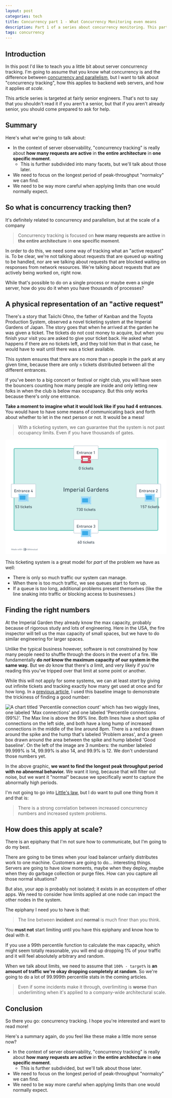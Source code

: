 ```yaml
---
layout: post
categories: tech
title: Concurrency part 1 - What Concurrency Monitoring even means
description: Part 1 of a series about concurrency monitoring. This part describes what concurrency monitoring means in the context of web development, and touches on why it matters.
tags: concurrency
---
```


## Introduction

In this post I'd like to teach you a little bit about server concurrency tracking. I'm going to assume that you know what concurrency is and the difference between [concurrency and parallelism](https://stackoverflow.com/a/1050257), but I want to talk about "concurrency tracking", how this applies to backend web servers, and how it applies _at scale_.

This article series is targeted at fairly senior engineers. That's not to say that you shouldn't read it if you aren't a senior, but that if you aren't already senior, you should come prepared to ask for help.

## Summary

Here's what we're going to talk about:
* In the context of server observability, "concurrency tracking" is really about **how many requests are active** in **the entire architecture** in **one specific moment**.
  + This is further subdivided into many facets, but we'll talk about those later.
* We need to focus on the longest period of peak-throughput "normalcy" we can find.
* We need to be way more careful when applying limits than one would normally expect.

## So what is concurrency tracking then?

It's definitely related to concurrency and parallelism, but at the scale of a company
> Concurrency tracking is focused on **how many requests are active** in **the entire architecture** in **one specific moment**.

In order to do this, we need some way of tracking what an "active request" is. To be clear, we're not talking about requests that are queued up waiting to be handled, nor are we talking about requests that are blocked waiting on responses from network resources. We're talking about requests that are actively being worked on, right now.

While that's possible to do on a single process or maybe even a single server, how do you do it when you have thousands of processes?

## A physical representation of an "active request"

There's a story that Taiichi Ohno, the father of Kanban and the Toyota Production System, observed a novel ticketing system at the Imperial Gardens of Japan. The story goes that when he arrived at the garden he was given a ticket. The tickets do not cost money to acquire, but when you finish your visit you are asked to give your ticket back. He asked what happens if there are no tickets left, and they told him that in that case, he would have to wait until there was a ticket available.

This system ensures that there are no more than `n` people in the park at any given time, because there are only `n` tickets distributed between all the different entrances.

If you've been to a big concert or festival or night club, you will have seen the bouncers counting how many people are inside and only letting new folks in when the club is below max occupancy. But this only works because there's only one entrance.

**Take a moment to imagine what it would look like if you had 4 entrances**. You would have to have some means of communicating back and forth about whether to let in the next person or not. It would be a mess!

> With a ticketing system, we can guarantee that the system is not past occupancy limits. Even if you have thousands of gates.

![A box labeled Imperial Gardens. There are 4 gates into the gardens, and each has an annotation of how many tickets the gate has remaining. The north gate has 0 tickets remaining. The middle of the imperial gardens has a large number of tickets meaning those tickets are in use by visitors.](/images/posts/concurrency/imperial-gardens.png "A box labeled Imperial Gardens. There are 4 gates into the gardens, and each has an annotation of how many tickets the gate has remaining. The north gate has 0 tickets remaining. The middle of the imperial gardens has a large number of tickets meaning those tickets are in use by visitors.")

This ticketing system is a great model for _part_ of the problem we have as well:
* There is only so much traffic our system can manage.
* When there is too much traffic, we see queues start to form up.
* If a queue is _too_ long, additional problems present themselves (like the line snaking into traffic or blocking access to businesses.)

## Finding the right numbers

At the Imperial Garden they already know the max capacity, probably because of rigorous study and lots of engineering. Here in the USA, the fire inspector will tell us the max capacity of small spaces, but we have to do similar engineering for larger spaces.

Unlike the typical business however, software is not constrained by how many people need to shuffle through the doors in the event of a fire. We fundamentally **do _not_ know the maximum capacity of our system in the same way.** But we _do_ know that there's _a_ limit, and very likely if you're reading this you've tripped over that limit at some point or another.

While this will not apply for some systems, we can at least _start_ by giving out infinite tickets and tracking exactly how many get used at once and for how long. In a [previous article](/tech/2023/08/24/tuning-bulkheads-before-deploying-them-to-production.html), I used this baseline image to demonstrate the trickiness of finding a good number:

![A chart titled 'Percentile connection count' which has two wiggly lines, one labeled 'Max connections' and one labeled 'Percentile connections (99%)'. The Max line is above the 99% line. Both lines have a short spike of connections on the left side, and both have a long hump of increased connections in the middle of the line around 8pm. There is a red box drawn around the spike and the hump that's labeled 'Problem areas', and a green box drawn around the area between the spike and hump labeled 'Good baseline'. On the left of the image are 3 numbers: the number labeled 99.999% is 14, 99.99% is also 14, and 99.9% is 12. We don't understand those numbers yet.](/images/posts/concurrency/good_baseline.png "A chart titled 'Percentile connection count' which has two wiggly lines, one labeled 'Max connections' and one labeled 'Percentile connections (99%)'. The Max line is above the 99% line. Both lines have a short spike of connections on the left side, and both have a long hump of increased connections in the middle of the line around 8pm. There is a red box drawn around the spike and the hump that's labeled 'Problem areas', and a green box drawn around the area between the spike and hump labeled 'Good baseline'. On the left of the image are 3 numbers: the number labeled 99.999% is 14, 99.99% is also 14, and 99.9% is 12. We don't understand those numbers yet.")

In the above graphic, **we want to find the longest peak throughput period with no abnormal behavior.** We want it long, because that will filter out noise, but we want it "normal" because we specifically _want_ to capture the abnormally high periods.

I'm not going to go into [Little's law](https://en.wikipedia.org/wiki/Little%27s_law),
but I do want to pull one thing from it and that is:

> There is a strong correlation between increased concurrency numbers and increased system problems.

## How does this apply at scale?

There is an epiphany that I'm not sure how to communicate, but I'm going to do my best.

There are going to be times when your load balancer unfairly distributes work to one machine. Customers are going to do... interesting things. Servers are going to have slow moments, maybe when they deploy, maybe when they do garbage collection or purge files. How can you capture all those normal situations?

But also, your app is probably not isolated; it exists in an ecosystem of other apps. We need to consider how limits applied at one node can impact the other nodes in the system.

The epiphany I need you to have is that:

> The line between **incident** and **normal** is much finer than you think.

You **must not** start limiting until you have this epiphany and know how to deal with it.

If you use a 99th percentile function to calculate the max capacity, which might seem totally reasonable, you will end up dropping 1% of your traffic and it will feel absolutely arbitrary and random.

When we talk about limits, we need to assume that `100% - target%` is **an amount of traffic we're okay dropping completely at random**. So we're going to do a lot of 99.999th percentile stats in the coming articles.

> Even if some incidents make it through, overlimiting is **worse** than underlimiting when it's applied to a company-wide architectural scale.

## Conclusion

So there you go: concurrency tracking. I hope you're interested and want to read more!

Here's a summary again, do you feel like these make a little more sense now?

* In the context of server observability, "concurrency tracking" is really about **how many requests are active** in **the entire architecture** in **one specific moment**.
  + This is further subdivided, but we'll talk about those later.
* We need to focus on the longest period of peak-throughput "normalcy" we can find.
* We need to be way more careful when applying limits than one would normally expect.
